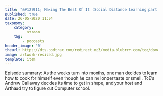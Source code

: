 ```yaml
---
title: "&#127911; Making The Best Of It (Social Distance Learning part iv)"
published: true
date: 26-05-2020 11:04
taxonomy:
    category:
        - stream
    tag:
        - podcasts
header_image: '0'
theurl: https://dts.podtrac.com/redirect.mp3/media.blubrry.com/toe/dovetail.prxu.org/toe/90e7317e-96ef-482a-8a33-16886fe5158f/Episode_148_sdl4_bestofit.mp3
image: artwork-resized.jpg
template: item
--- 
```

Episode summary: As the weeks turn into months, one man decides to learn how to cook for himself even though he can no longer taste or smell. ToE’s Andrew Callaway decides its time to get in shape, and your host and Arthaud try to figure out Computer school.
